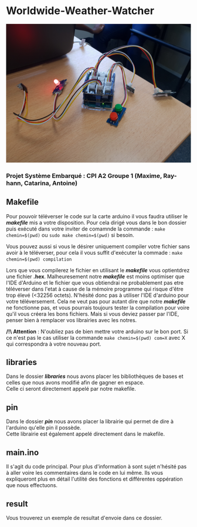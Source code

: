 # Worldwide-Weather-Watcher

![ça passe](https://github.com/MaxLinkle/Worldwide-Weather-Watcher/blob/master/carte.jpg)

### Projet Système Embarqué : CPI A2 Groupe 1 (Maxime, Ray-hann, Catarina, Antoine)

## Makefile

Pour pouvoir téléverser le code sur la carte arduino il vous faudra utiliser le ***makefile*** mis a votre disposition.
Pour cela dirigé vous dans le bon dossier puis exécuté dans votre inviter de comamnde la commande : `make chemin=$(pwd)` ou `sudo make chemin=$(pwd)` si besoin.  

Vous pouvez aussi si vous le désirer uniquement compiler votre fichier sans avoir à le téléverser, pour cela il vous suffit d'exécuter la commade : `make chemin=$(pwd) compilation`  

Lors que vous compilerez le fichier en utilisant le ***makefile*** vous optientdrez une fichier **.hex**. Malheuresement notre ***makefile*** est moins optimiser que l'IDE d'Arduino et le fichier que vous obtiendrai ne probablement pas etre téléverser dans l'etat à cause de la mémoire programme qui risque d'être trop élevé (<32256 octets). N'hésité donc pas à utiliser l'IDE d'arduino pour votre téléversement. Cela ne veut pas pour autant dire que notre ***makefile*** ne fonctionne pas, et vous pourrais toujours tester la compilation pour voire qu'il vous créera les bons fichiers. Mais si vous deviez passer par l'IDE, penser bien à remplacer vos librairies avec les notres.

**/!\ Attention** : N'oubliez pas de bien mettre votre arduino sur le bon port. Si ce n'est pas le cas utiliser la commande `make chemin=$(pwd) com=X` avec X qui correspondra à votre nouveau port.

## libraries

Dans le dossier ***libraries*** nous avons placer les bibliothèques de bases et celles que nous avons modifié afin de gagner en espace.  
Celle ci seront directement appelé par notre makefile.

## pin

Dans le dossier ***pin*** nous avons placer la librairie qui permet de dire à l'arduino qu'elle pin il possède.  
Cette librairie est également appelé directement dans le makefile.

## main.ino

Il s'agit du code principal. 
Pour plus d'information à sont sujet n'hésité pas à aller voire les commentaires dans le code en lui même.
Ils vous expliqueront plus en détail l'utilité des fonctions et différentes oppération que nous effectuons. 

## result

Vous trouverez un exemple de resultat d'envoie dans ce dossier.
